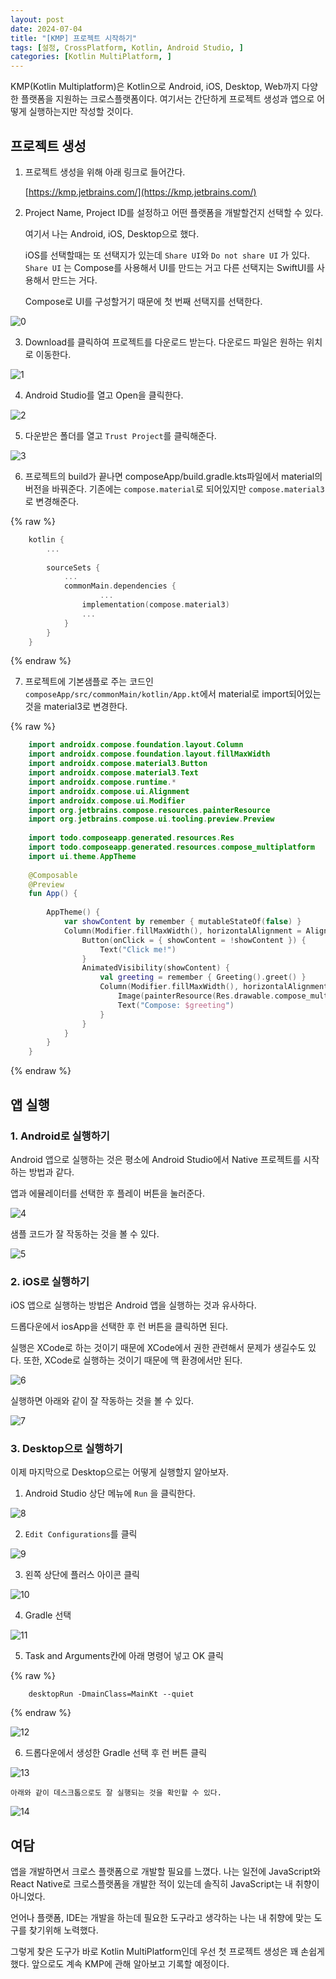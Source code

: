 ```yaml
---
layout: post
date: 2024-07-04
title: "[KMP] 프로젝트 시작하기"
tags: [설정, CrossPlatform, Kotlin, Android Studio, ]
categories: [Kotlin MultiPlatform, ]
---
```



KMP(Kotlin Multiplatform)은 Kotlin으로 Android, iOS, Desktop, Web까지 다양한 플랫폼을 지원하는 크로스플랫폼이다. 여기서는 간단하게 프로젝트 생성과 앱으로 어떻게 실행하는지만 작성할 것이다.



## 프로젝트 생성


1. 프로젝트 생성을 위해 아래 링크로 들어간다. 


	[https://kmp.jetbrains.com/](https://kmp.jetbrains.com/)


2. Project Name, Project ID를 설정하고 어떤 플랫폼을 개발할건지 선택할 수 있다. 


	여기서 나는 Android, iOS, Desktop으로 했다. 


	iOS를 선택할때는 또 선택지가 있는데 `Share UI`와 `Do not share UI` 가 있다. `Share UI` 는 Compose를 사용해서 UI를 만드는 거고 다른 선택지는 SwiftUI를 사용해서 만드는 거다. 


	Compose로 UI를 구성할거기 때문에 첫 번째 선택지를 선택한다.


![0](/assets/img/GBD82/0.png)


3. Download를 클릭하여 프로젝트를 다운로드 받는다. 다운로드 파일은 원하는 위치로 이동한다. 


![1](/assets/img/GBD82/1.png)


4. Android Studio를 열고 Open을 클릭한다.

![2](/assets/img/GBD82/2.png)


5. 다운받은 폴더를 열고 `Trust Project`를 클릭해준다.

![3](/assets/img/GBD82/3.png)



6. 프로젝트의 build가 끝나면 composeApp/build.gradle.kts파일에서 material의 버전을 바꿔준다.
	기존에는 `compose.material`로 되어있지만 `compose.material3`로 변경해준다.


{% raw %}
```kotlin
	kotlin {
	    ...
	    
	    sourceSets {
	        ...
	        commonMain.dependencies {
			        ...
	            implementation(compose.material3)
	            ...
	        }
	    }
	}
```
{% endraw %}



7. 프로젝트에 기본샘플로 주는 코드인 `composeApp/src/commonMain/kotlin/App.kt`에서 material로 import되어있는 것을 material3로 변경한다.


	
{% raw %}
```kotlin
	import androidx.compose.foundation.layout.Column
	import androidx.compose.foundation.layout.fillMaxWidth
	import androidx.compose.material3.Button
	import androidx.compose.material3.Text
	import androidx.compose.runtime.*
	import androidx.compose.ui.Alignment
	import androidx.compose.ui.Modifier
	import org.jetbrains.compose.resources.painterResource
	import org.jetbrains.compose.ui.tooling.preview.Preview
	
	import todo.composeapp.generated.resources.Res
	import todo.composeapp.generated.resources.compose_multiplatform
	import ui.theme.AppTheme
	
	@Composable
	@Preview
	fun App() {
	
	    AppTheme() {
	        var showContent by remember { mutableStateOf(false) }
	        Column(Modifier.fillMaxWidth(), horizontalAlignment = Alignment.CenterHorizontally) {
	            Button(onClick = { showContent = !showContent }) {
	                Text("Click me!")
	            }
	            AnimatedVisibility(showContent) {
	                val greeting = remember { Greeting().greet() }
	                Column(Modifier.fillMaxWidth(), horizontalAlignment = Alignment.CenterHorizontally) {
	                    Image(painterResource(Res.drawable.compose_multiplatform), null)
	                    Text("Compose: $greeting")
	                }
	            }
	        }
	    }
	}
```
{% endraw %}




## 앱 실행



### 1. Android로 실행하기


Android 앱으로 실행하는 것은 평소에 Android Studio에서 Native 프로젝트를 시작하는 방법과 같다.

앱과 에뮬레이터를 선택한 후 플레이 버튼을 눌러준다.


![4](/assets/img/GBD82/4.png)


샘플 코드가 잘 작동하는 것을 볼 수 있다.


![5](/assets/img/GBD82/5.png)



### 2. iOS로 실행하기


iOS 앱으로 실행하는 방법은 Android 앱을 실행하는 것과 유사하다. 


드롭다운에서 iosApp을 선택한 후 런 버튼을 클릭하면 된다.


실행은 XCode로 하는 것이기 때문에 XCode에서 권한 관련해서 문제가 생길수도 있다. 또한, XCode로 실행하는 것이기 때문에 맥 환경에서만 된다.


![6](/assets/img/GBD82/6.png)


실행하면 아래와 같이 잘 작동하는 것을 볼 수 있다.


![7](/assets/img/GBD82/7.png)



### 3. Desktop으로 실행하기


이제 마지막으로 Desktop으로는 어떻게 실행할지 알아보자.


1. Android Studio 상단 메뉴에 `Run` 을 클릭한다. 


![8](/assets/img/GBD82/8.png)


2. `Edit Configurations`를 클릭


![9](/assets/img/GBD82/9.png)


3. 왼쪽 상단에 플러스 아이콘 클릭


![10](/assets/img/GBD82/10.png)


4. Gradle 선택


![11](/assets/img/GBD82/11.png)

5. Task and Arguments칸에 아래 명령어 넣고 OK 클릭

	
{% raw %}
```shell
	desktopRun -DmainClass=MainKt --quiet
```
{% endraw %}



![12](/assets/img/GBD82/12.png)


6. 드롭다운에서 생성한 Gradle 선택 후 런 버튼 클릭


![13](/assets/img/GBD82/13.png)


	아래와 같이 데스크톱으로도 잘 실행되는 것을 확인할 수 있다.


![14](/assets/img/GBD82/14.png)



## 여담


앱을 개발하면서 크로스 플랫폼으로 개발할 필요를 느꼈다. 나는 일전에 JavaScript와 React Native로 크로스플랫폼을 개발한 적이 있는데 솔직히 JavaScript는 내 취향이 아니었다. 


언어나 플랫폼, IDE는 개발을 하는데 필요한 도구라고 생각하는 나는 내 취향에 맞는 도구를 찾기위해 노력했다.


그렇게 찾은 도구가 바로 Kotlin MultiPlatform인데 우선 첫 프로젝트 생성은 꽤 손쉽게 했다. 앞으로도 계속 KMP에 관해 알아보고 기록할 예정이다.

